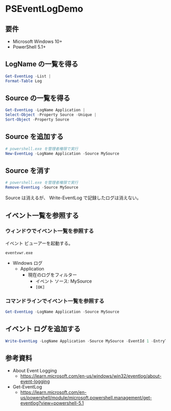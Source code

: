 # PSEventLogDemo

## 要件

- Microsoft Windows 10+
- PowerShell 5.1+

## LogName の一覧を得る

```powershell
Get-EventLog -List |
Format-Table Log
```

## Source の一覧を得る

```powershell
Get-EventLog -LogName Application |
Select-Object -Property Source -Unique |
Sort-Object -Property Source
```

## Source を追加する

```powershell
# powershell.exe を管理者権限で実行
New-EventLog -LogName Application -Source MySource
```

## Source を消す

```powershell
# powershell.exe を管理者権限で実行
Remove-EventLog -Source MySource
```

Source は消えるが、 Write-EventLog で記録したログは消えない。

## イベント一覧を参照する

### ウィンドウでイベント一覧を参照する

イベント ビューアーを起動する。

```
eventvwr.exe
```

- Windows ログ
    - Application
        - 現在のログをフィルター
            - イベント ソース: MySource
            - `[OK]`

### コマンドラインでイベント一覧を参照する

```powershell
Get-EventLog -LogName Application -Source MySource
```

## イベント ログを追加する

```powershell
Write-EventLog -LogName Application -Source MySource -EventId 1 -EntryType Information -Message "test"
```

## 参考資料

- About Event Logging
    - https://learn.microsoft.com/en-us/windows/win32/eventlog/about-event-logging
- Get-EventLog
    - https://learn.microsoft.com/en-us/powershell/module/microsoft.powershell.management/get-eventlog?view=powershell-5.1
